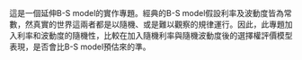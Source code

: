 這是一個延伸B-S model的實作專題。經典的B-S model假設利率及波動度皆為常數，然真實的世界這兩者都是以隨機、或是難以觀察的規律運行。因此，此專題加入利率和波動度的隨機性，比較在加入隨機利率與隨機波動度後的選擇權評價模型表現，是否會比B-S model預估來的準。
